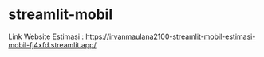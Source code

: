 # streamlit-mobil

Link Website Estimasi : https://irvanmaulana2100-streamlit-mobil-estimasi-mobil-fj4xfd.streamlit.app/

